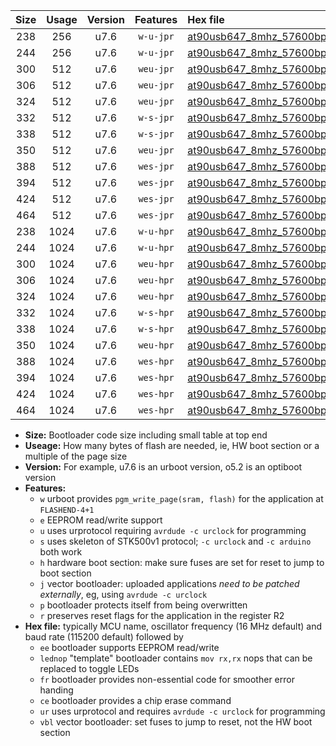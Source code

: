 |Size|Usage|Version|Features|Hex file|
|:-:|:-:|:-:|:-:|:--|
|238|256|u7.6|`w-u-jpr`|[at90usb647_8mhz_57600bps_ur_vbl.hex](https://raw.githubusercontent.com/stefanrueger/urboot/main/at90usb647_8mhz_57600bps_ur_vbl.hex)|
|244|256|u7.6|`w-u-jpr`|[at90usb647_8mhz_57600bps_lednop_ur_vbl.hex](https://raw.githubusercontent.com/stefanrueger/urboot/main/at90usb647_8mhz_57600bps_lednop_ur_vbl.hex)|
|300|512|u7.6|`weu-jpr`|[at90usb647_8mhz_57600bps_ee_ur_vbl.hex](https://raw.githubusercontent.com/stefanrueger/urboot/main/at90usb647_8mhz_57600bps_ee_ur_vbl.hex)|
|306|512|u7.6|`weu-jpr`|[at90usb647_8mhz_57600bps_ee_lednop_ur_vbl.hex](https://raw.githubusercontent.com/stefanrueger/urboot/main/at90usb647_8mhz_57600bps_ee_lednop_ur_vbl.hex)|
|324|512|u7.6|`weu-jpr`|[at90usb647_8mhz_57600bps_ee_lednop_fr_ur_vbl.hex](https://raw.githubusercontent.com/stefanrueger/urboot/main/at90usb647_8mhz_57600bps_ee_lednop_fr_ur_vbl.hex)|
|332|512|u7.6|`w-s-jpr`|[at90usb647_8mhz_57600bps_vbl.hex](https://raw.githubusercontent.com/stefanrueger/urboot/main/at90usb647_8mhz_57600bps_vbl.hex)|
|338|512|u7.6|`w-s-jpr`|[at90usb647_8mhz_57600bps_lednop_vbl.hex](https://raw.githubusercontent.com/stefanrueger/urboot/main/at90usb647_8mhz_57600bps_lednop_vbl.hex)|
|350|512|u7.6|`weu-jpr`|[at90usb647_8mhz_57600bps_ee_lednop_fr_ce_ur_vbl.hex](https://raw.githubusercontent.com/stefanrueger/urboot/main/at90usb647_8mhz_57600bps_ee_lednop_fr_ce_ur_vbl.hex)|
|388|512|u7.6|`wes-jpr`|[at90usb647_8mhz_57600bps_ee_vbl.hex](https://raw.githubusercontent.com/stefanrueger/urboot/main/at90usb647_8mhz_57600bps_ee_vbl.hex)|
|394|512|u7.6|`wes-jpr`|[at90usb647_8mhz_57600bps_ee_lednop_vbl.hex](https://raw.githubusercontent.com/stefanrueger/urboot/main/at90usb647_8mhz_57600bps_ee_lednop_vbl.hex)|
|424|512|u7.6|`wes-jpr`|[at90usb647_8mhz_57600bps_ee_lednop_fr_vbl.hex](https://raw.githubusercontent.com/stefanrueger/urboot/main/at90usb647_8mhz_57600bps_ee_lednop_fr_vbl.hex)|
|464|512|u7.6|`wes-jpr`|[at90usb647_8mhz_57600bps_ee_lednop_fr_ce_vbl.hex](https://raw.githubusercontent.com/stefanrueger/urboot/main/at90usb647_8mhz_57600bps_ee_lednop_fr_ce_vbl.hex)|
|238|1024|u7.6|`w-u-hpr`|[at90usb647_8mhz_57600bps_ur.hex](https://raw.githubusercontent.com/stefanrueger/urboot/main/at90usb647_8mhz_57600bps_ur.hex)|
|244|1024|u7.6|`w-u-hpr`|[at90usb647_8mhz_57600bps_lednop_ur.hex](https://raw.githubusercontent.com/stefanrueger/urboot/main/at90usb647_8mhz_57600bps_lednop_ur.hex)|
|300|1024|u7.6|`weu-hpr`|[at90usb647_8mhz_57600bps_ee_ur.hex](https://raw.githubusercontent.com/stefanrueger/urboot/main/at90usb647_8mhz_57600bps_ee_ur.hex)|
|306|1024|u7.6|`weu-hpr`|[at90usb647_8mhz_57600bps_ee_lednop_ur.hex](https://raw.githubusercontent.com/stefanrueger/urboot/main/at90usb647_8mhz_57600bps_ee_lednop_ur.hex)|
|324|1024|u7.6|`weu-hpr`|[at90usb647_8mhz_57600bps_ee_lednop_fr_ur.hex](https://raw.githubusercontent.com/stefanrueger/urboot/main/at90usb647_8mhz_57600bps_ee_lednop_fr_ur.hex)|
|332|1024|u7.6|`w-s-hpr`|[at90usb647_8mhz_57600bps.hex](https://raw.githubusercontent.com/stefanrueger/urboot/main/at90usb647_8mhz_57600bps.hex)|
|338|1024|u7.6|`w-s-hpr`|[at90usb647_8mhz_57600bps_lednop.hex](https://raw.githubusercontent.com/stefanrueger/urboot/main/at90usb647_8mhz_57600bps_lednop.hex)|
|350|1024|u7.6|`weu-hpr`|[at90usb647_8mhz_57600bps_ee_lednop_fr_ce_ur.hex](https://raw.githubusercontent.com/stefanrueger/urboot/main/at90usb647_8mhz_57600bps_ee_lednop_fr_ce_ur.hex)|
|388|1024|u7.6|`wes-hpr`|[at90usb647_8mhz_57600bps_ee.hex](https://raw.githubusercontent.com/stefanrueger/urboot/main/at90usb647_8mhz_57600bps_ee.hex)|
|394|1024|u7.6|`wes-hpr`|[at90usb647_8mhz_57600bps_ee_lednop.hex](https://raw.githubusercontent.com/stefanrueger/urboot/main/at90usb647_8mhz_57600bps_ee_lednop.hex)|
|424|1024|u7.6|`wes-hpr`|[at90usb647_8mhz_57600bps_ee_lednop_fr.hex](https://raw.githubusercontent.com/stefanrueger/urboot/main/at90usb647_8mhz_57600bps_ee_lednop_fr.hex)|
|464|1024|u7.6|`wes-hpr`|[at90usb647_8mhz_57600bps_ee_lednop_fr_ce.hex](https://raw.githubusercontent.com/stefanrueger/urboot/main/at90usb647_8mhz_57600bps_ee_lednop_fr_ce.hex)|

- **Size:** Bootloader code size including small table at top end
- **Useage:** How many bytes of flash are needed, ie, HW boot section or a multiple of the page size
- **Version:** For example, u7.6 is an urboot version, o5.2 is an optiboot version
- **Features:**
  + `w` urboot provides `pgm_write_page(sram, flash)` for the application at `FLASHEND-4+1`
  + `e` EEPROM read/write support
  + `u` uses urprotocol requiring `avrdude -c urclock` for programming
  + `s` uses skeleton of STK500v1 protocol; `-c urclock` and `-c arduino` both work
  + `h` hardware boot section: make sure fuses are set for reset to jump to boot section
  + `j` vector bootloader: uploaded applications *need to be patched externally*, eg, using `avrdude -c urclock`
  + `p` bootloader protects itself from being overwritten
  + `r` preserves reset flags for the application in the register R2
- **Hex file:** typically MCU name, oscillator frequency (16 MHz default) and baud rate (115200 default) followed by
  + `ee` bootloader supports EEPROM read/write
  + `lednop` "template" bootloader contains `mov rx,rx` nops that can be replaced to toggle LEDs
  + `fr` bootloader provides non-essential code for smoother error handing
  + `ce` bootloader provides a chip erase command
  + `ur` uses urprotocol and requires `avrdude -c urclock` for programming
  + `vbl` vector bootloader: set fuses to jump to reset, not the HW boot section
